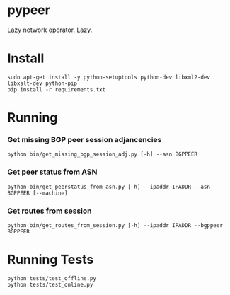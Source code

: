# pypeer
Lazy network operator.  Lazy.

# Install
```
sudo apt-get install -y python-setuptools python-dev libxml2-dev libxslt-dev python-pip
pip install -r requirements.txt
```

# Running

### Get missing BGP peer session adjancencies
```
python bin/get_missing_bgp_session_adj.py [-h] --asn BGPPEER
```

### Get peer status from ASN
```
python bin/get_peerstatus_from_asn.py [-h] --ipaddr IPADDR --asn BGPPEER [--machine]
```

### Get routes from session
```
python bin/get_routes_from_session.py [-h] --ipaddr IPADDR --bgppeer BGPPEER
```

# Running Tests
```
python tests/test_offline.py
python tests/test_online.py
```
 
